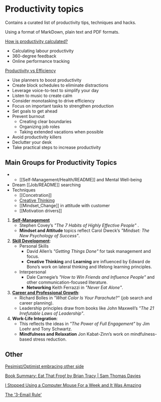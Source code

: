 # Productivity topics

Contains a curated list of productivity tips, techniques and hacks.

Using a format of MarkDown, plain text and PDF formats.

[How is productivity calculated?](https://www.investopedia.com/ask/answers/040715/how-productivity-calculated.asp)

- Calculating labour productivity
- 360-degree feedback
- Online performance tracking

[Productivity vs Efficiency](https://www.jotform.com/blog/productivity-vs-efficiency/)

- Use planners to boost productivity
- Create block schedules to eliminate distractions
- Leverage voice-to-text to simplify your day
- Listen to music to create calm
- Consider monotasking to drive efficiency
- Focus on important tasks to strengthen production
- Set goals to get ahead
- Prevent burnout
	- Creating clear boundaries
	- Organizing job roles
	- Taking extended vacations when possible
- Avoid productivity killers
- Declutter your desk
- Take practical steps to increase productivity


## Main Groups for Productivity Topics ###

* * [[Self-Management/Health/README]] and Mental Well-being
* Dream [[Job/README]] searching
* Techniques
	* [[Concetration]]
	* [Creative Thinking](Creative%20Thinking.md)
	* [[Mindset_Change]] in attitude with customer
	* [[Motivation drivers]]

1. **[Self-Management](./Self-Management/README.md)**
    - Stephen Covey’s _"The 7 Habits of Highly Effective People"_ .
    - **Mindset and Attitude** topics reflect Carol Dweck’s _"Mindset: The New Psychology of Success"_.
2. **[Skill Development](./Skills/README.md)**:
    - Personal Skills
	    - David Allen’s _"Getting Things Done"_ for task management and focus.
	    - **Creative Thinking** and **Learning** are influenced by Edward de Bono’s work on lateral thinking and lifelong learning principles.
    - Interpersonal
	    - Dale Carnegie’s _"How to Win Friends and Influence People"_ and other communication-focused literature.
	    - **Networking** Keith Ferrazzi in _"Never Eat Alone"_.
1. **[Career and Professional Growth](./Career/README.md)**:
    - Richard Bolles in _"What Color Is Your Parachute?"_ (job search and career planning).
    - Leadership principles draw from books like John Maxwell’s _"The 21 Irrefutable Laws of Leadership"_.
2. **Work-Life Integration**:
    - This reflects the ideas in _"The Power of Full Engagement"_ by Jim Loehr and Tony Schwartz.
    - **Mindfulness and Relaxation** Jon Kabat-Zinn’s work on mindfulness-based stress reduction.

## Other


[Pesimist/Optimist embracing other side](https://lifehacker.com/why-even-optimists-should-embrace-their-pessimistic-sid-1829779304)

[Book Summary: Eat That Frog! by Brian Tracy | Sam Thomas Davies](https://www.samuelthomasdavies.com/book-summaries/business/eat-that-frog/)

[I Stopped Using a Computer Mouse For a Week and It Was Amazing ](http://rss.slashdot.org/~r/Slashdot/slashdot/~3/7iykh9HdS5U/i-stopped-using-a-computer-mouse-for-a-week-and-it-was-amazing)





[The '3-Email Rule'](https://www.businessinsider.com/the-3-email-rule-2015-5)



